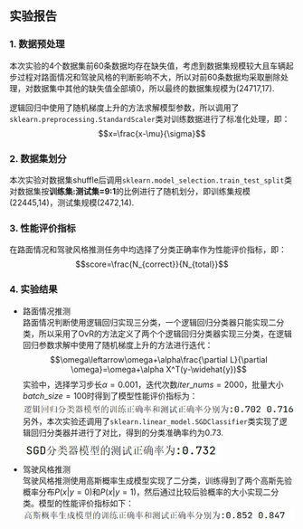 ## 实验报告
### 1. 数据预处理
本次实验的4个数据集前60条数据均存在缺失值，考虑到数据集规模较大且车辆起步过程对路面情况和驾驶风格的判断影响不大，所以对前60条数据均采取删除处理，对数据集中其他的缺失值全部填0，所以最终的数据集规模为(24717,17).

逻辑回归中使用了随机梯度上升的方法求解模型参数，所以调用了`sklearn.preprocessing.StandardScaler`类对训练数据进行了标准化处理，即：
$$x=\frac{x-\mu}{\sigma}$$
### 2. 数据集划分
本次实验对数据集shuffle后调用`sklearn.model_selection.train_test_split`类对数据集按**训练集:测试集=9:1**的比例进行了随机划分，即训练集规模(22445,14)，测试集规模(2472,14).
### 3. 性能评价指标
在路面情况和驾驶风格推测任务中均选择了分类正确率作为性能评价指标，即：
$$score=\frac{N_{correct}}{N_{total}}$$
### 4. 实验结果
- 路面情况推测  
  路面情况判断使用逻辑回归实现三分类，一个逻辑回归分类器只能实现二分类，所以采用了OvR的方法定义了两个个逻辑回归分类器实现三分类，在逻辑回归参数求解中使用了随机梯度上升的方法进行迭代：
  $$\omega\leftarrow\omega+\alpha\frac{\partial L}{\partial \omega}=\omega+\alpha X^T(y-\widehat{y})$$
  实验中，选择学习步长$\alpha=0.001$，迭代次数$iter\_nums=2000$，批量大小$batch\_size=100$时得到了模型性能评价指标为：  
  ![](Images/codehome-3.png)  
  另外，本次实验还调用了`sklearn.linear_model.SGDClassifier`类实现了逻辑回归分类器并进行了对比，得到的分类准确率约为0.73.  
  ![](Images/codehome-2.png)  
- 驾驶风格推测  
  驾驶风格推测使用高斯概率生成模型实现了二分类，训练得到了两个高斯先验概率分布$P(x|y=0)$和$P(x|y=1)$，然后通过比较后验概率的大小实现二分类。模型的性能评价指标如下：  
  ![](Images/codehome-1.png)  
